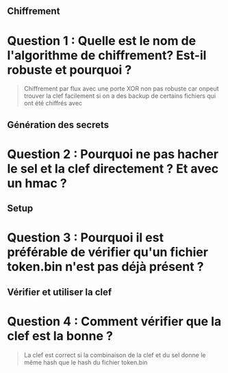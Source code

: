 ## Chiffrement

# Question 1 : Quelle est le nom de l'algorithme de chiffrement? Est-il robuste et pourquoi ?

> Chiffrement par flux avec une porte XOR
> non pas robuste car onpeut trouver la clef facilement si on a des backup de certains fichiers qui ont été chiffrés avec

## Génération des secrets

# Question 2 : Pourquoi ne pas hacher le sel et la clef directement ? Et avec un hmac ?

> 

## Setup

# Question 3 : Pourquoi il est préférable de vérifier qu'un fichier token.bin n'est pas déjà présent ?

## Vérifier et utiliser la clef

# Question 4 : Comment vérifier que la clef est la bonne ?

> La clef est correct si la combinaison de la clef et du sel donne le même hash que le hash du fichier token.bin 